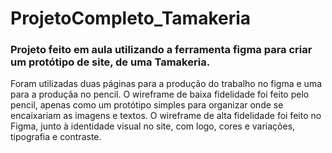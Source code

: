 # ProjetoCompleto_Tamakeria

### Projeto feito em aula utilizando a ferramenta figma para criar um protótipo de site, de uma Tamakeria.


Foram utilizadas duas páginas para a produção do trabalho no figma e uma para a produçãa no pencil. O wireframe de baixa fidelidade foi feito pelo pencil, apenas como um protótipo simples para organizar onde se encaixariam as imagens e textos. O wireframe de alta fidelidade foi feito no Figma, junto à identidade visual no site, com logo, cores e variações, tipografia e contraste.
 
